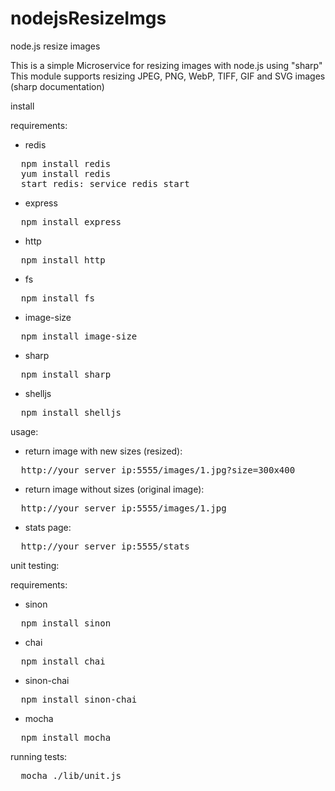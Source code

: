 # nodejsResizeImgs
node.js resize images

This is a simple Microservice for resizing images with node.js using "sharp"<br/>
This module supports resizing JPEG, PNG, WebP, TIFF, GIF and SVG images (sharp documentation)


install

requirements:
- redis 
<pre>
  npm install redis
  yum install redis
  start redis: service redis start
</pre>
- express
<pre>
  npm install express
</pre>
- http
<pre>
  npm install http
</pre>
- fs
<pre>
  npm install fs
</pre>
- image-size
<pre>
  npm install image-size
</pre>
- sharp
<pre>
  npm install sharp
</pre>
- shelljs
<pre>
  npm install shelljs
</pre>


usage:

- return image with new sizes (resized):
<pre>
  http://your_server_ip:5555/images/1.jpg?size=300x400
</pre>
  
- return image without sizes (original image):
<pre>
  http://your_server_ip:5555/images/1.jpg
</pre>
  
- stats page:
<pre>
  http://your_server_ip:5555/stats
</pre>
  


unit testing:

requirements:
- sinon
<pre>
  npm install sinon
</pre>
- chai
<pre>
  npm install chai
</pre>
- sinon-chai
<pre>
  npm install sinon-chai
</pre>
- mocha
<pre>
  npm install mocha
</pre>
  
running tests:
<pre>
  mocha ./lib/unit.js
</pre>
   

